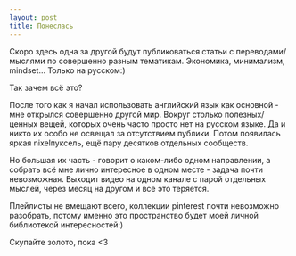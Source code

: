 ```yaml
---
layout: post
title: Понеслась
---
```


Скоро здесь одна за другой будут публиковаться статьи с переводами/мыслями по совершенно разным тематикам. Экономика, минимализм, mindset... Только на русском:)

Так зачем всё это?

После того как я начал использовать английский язык как основной - мне открылся совершенно другой мир. Вокруг столько полезных/ценных вещей, которых очень часто просто нет на русском языке. Да и никто их особо не освещал за отсутствием публики. Потом появилась яркая nixelпуксель, ещё пару десятков отдельных сообществ.

Но большая их часть - говорит о каком-либо одном направлении, а собрать всё мне лично интересное в одном месте - задача почти невозможная. Выходит видео на одном канале с парой отдельных мыслей, через месяц на другом и всё это теряется.

Плейлисты не вмещают всего, коллекции pinterest почти невозможно разобрать, потому именно это пространство будет моей личной библиотекой интересностей:)

Скупайте золото, пока &lt;3&nbsp;